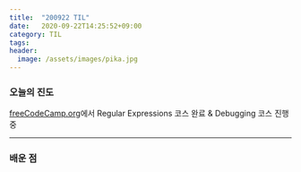```yaml
---
title:  "200922 TIL"
date:   2020-09-22T14:25:52+09:00
category: TIL
tags: 
header:
  image: /assets/images/pika.jpg
---
```


<h3>오늘의 진도</h3>

[freeCodeCamp.org](https://www.freecodecamp.org/)에서 Regular Expressions 코스 완료 & Debugging 코스 진행중

<hr>

<h3>배운 점</h3>

